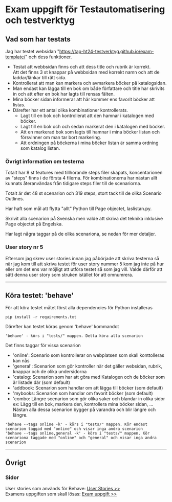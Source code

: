 # Exam uppgift för Testautomatisering och testverktyg

## Vad som har testats

Jag har testet websidan "https://tap-ht24-testverktyg.github.io/exam-template/" och dess funktioner.
 - Testat att webbsidan finns och att dess title och rubrik är korrekt.  
   Att det finns 3 st knappar på webbsidan med korrekt namn och att de laddar/länkar till rätt sida.
 - Kontrollerat att man kan markera och avmarkera böcker på katalogsidan.
 - Man endast kan lägga till en bok om både författare och title har skrivits in och att efter en bok har lagts till rensas fälten.
 - Mina böcker sidan informerar att här kommer ens favorit böcker att listas.
 - Därefter har ett antal olika kombinationer kontrollerats.
   - Lagt till en bok och kontrollerat att den hamnar i katalogen med böcker.
   - Lagt till en bok och och sedan markerat den i katalogen med böcker.
   - Att en markerad bok som lagts till hamnar i mina böcker listan och försvinner om man tar bort markering.
   - Att ordningen på böckerna i mina böcker listan är samma ordning som katalog listan.

### Övrigt information om testerna

Totalt har 8 st features med tillhörande steps filer skapats, koncentarionen av "steps" finns i de första 4 filerna. För kombinationerna har nästan allt kunnats återanvändas från tidigare steps filer till de scenariorna.

Totalt är det 48 st scenarion och 319 steps, stort tack till de olika Scenario Outlines.

Har haft som mål att flytta "allt" Python till Page objectet, laslistan.py.

Skrivit alla scenarion på Svenska men valde att skriva det teknika inklusive Page objectet på Engelska.

Har lagt några taggar på de olika scenariona, se nedan för mer detaljer.

### User story nr 5
Eftersom jag skrev user stories innan jag påbörjade att skriva testerna så när jag kom till att skriva testet för user story nummer 5 kom jag inte på hur eller om det ens var möjligt att utföra testet så som jag vill. Valde därför att sätt denna user story som struken istället för att omnumrera.

---

## Köra testet: 'behave'

För att köra testet måtet först alla dependencies för Python installeras

```
pip install -r requirements.txt
```

Därefter kan testet köras genom 'behave' kommandot

```
'behave' - körs i "tests/" mappen. Detta köra alla scenarion
```

Det finns taggar för vissa scenarion

- 'online': Scenario som kontrollerar on webplatsen som skall konttolleras kan nås
- 'general': Scenarion som gör kontroller när det gäller websidan, rubrik, knappar och de olika undersidorna
- 'catalog: Scenarion som har att göra med Katalogen och de böcker som är listade där (som default)
- 'addbook: Scenarion som handlar om att lägga till böcker (som default)
- 'mybooks: Scenarion som handlar om favorit böcker (som default)
- 'combo: Längre scenarion som gör olika saker och blandar in olika sidor  
   ex: Lägg till en bok, markera den, kontrollera mina böcker sidan, ...  
   Nästan alla dessa scenarion bygger på varandra och blir längre och längre.

```
'behave --tags online -k' - körs i "tests/" mappen. Kör endast scenarion taggad med "online" och visar inga andra scenarion
'behave --tags online,general -k' - körs i "tests/" mappen. Kör scenariona taggade med "online" och "general" och visar inga andra scenarion
```

---

## Övrigt

### Sidor

User stories som används för Behave: [User Stories >>](/STORIES.md)  
Examens uppgiften som skall lösas: [Exam uppgift >>](/UPPGIFT.md)
